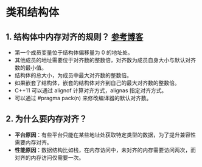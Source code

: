 # 类和结构体
## 1. 结构体中内存对齐的规则？ [参考博客](https://blog.csdn.net/chenlong_cxy/article/details/114332324)
- 第一个成员变量位于结构体偏移量为 0 的地址处。
- 其他成员的地址需要位于对齐数的整数倍，对齐数为成员自身大小与默认对齐数的最小值。
- 结构体的总大小，为成员中最大对齐数的整数倍。
- 如果嵌套了结构体，嵌套的结构体对齐到自己的最大对齐数的整数倍。
- C++11 可以通过 alignof 计算对齐方式，alignas 指定对齐方式。
- 可以通过 #pragma pack(n) 来修改编译器的默认对齐数。

## 2. 为什么要内存对齐？
- **平台原因**：有些平台只能在某些地址处获取特定类型的数据，为了提升兼容性需要内存对齐。
- **性能原因**：数据结构比如栈，在内存访问中，未对齐的内存需要访问两次，而对齐的内存访问仅需要一次。
